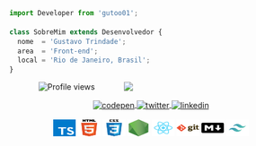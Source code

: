 

```ts
import Developer from 'gutoo01';

class SobreMim extends Desenvolvedor {
  nome  = 'Gustavo Trindade';
  area  = 'Front-end';
  local = 'Rio de Janeiro, Brasil';
}
```
<div>
<img align="right" width="300" src="https://i2.wp.com/allhtaccess.info/wp-content/uploads/2018/03/programming.gif?fit=1281%2C716&ssl=1" />
</div>



<p align="center"><img src="https://komarev.com/ghpvc/?username=gustavo&color=blue" alt="Profile views" /> </p>

<div align="center">
<a href="https://codepen.io/gutoo01" target="_blank">
  <img align="center" src="https://img.shields.io/badge/-gutoo01-05122A?style=flat&logo=codepen" alt="codepen"/>
</a>
<a href="https://twitter.com/GuTrindade01" target="_blank">
  <img align="center" src="https://img.shields.io/badge/-Gustavo-05122A?style=flat&logo=twitter" alt="twitter"/>  
</a>
<a href="https://www.linkedin.com/in/gustavo-trindade01/" target="_blank">
  <img align="center" src="https://img.shields.io/badge/-Gustavo-trindade?style=flat&color=darkblue&logo=linkedin" alt="linkedin"/>
</a>
</div>
<div align="center" style="display: inline_block"><br>
  <code><img height="30" width="40" src="https://raw.githubusercontent.com/github/explore/80688e429a7d4ef2fca1e82350fe8e3517d3494d/topics/typescript/typescript.png"/></code>
  <code><img height="30" width="40" src="https://raw.githubusercontent.com/github/explore/80688e429a7d4ef2fca1e82350fe8e3517d3494d/topics/html/html.png"></code>
  <code><img height="30" width="40" src="https://raw.githubusercontent.com/github/explore/80688e429a7d4ef2fca1e82350fe8e3517d3494d/topics/css/css.png"></code>
  <code><img height="30" width="40" src="https://raw.githubusercontent.com/github/explore/80688e429a7d4ef2fca1e82350fe8e3517d3494d/topics/nodejs/nodejs.png"></code>
  <code><img height="30" width="40" src="https://raw.githubusercontent.com/github/explore/80688e429a7d4ef2fca1e82350fe8e3517d3494d/topics/react/react.png"></code>
  <code><img height="30" width="40" src="https://raw.githubusercontent.com/github/explore/80688e429a7d4ef2fca1e82350fe8e3517d3494d/topics/git/git.png"></code>
  <code><img height="30" width="40" src="https://raw.githubusercontent.com/github/explore/80688e429a7d4ef2fca1e82350fe8e3517d3494d/topics/markdown/markdown.png"></code>
  <code><img height="30" width="40" src="https://raw.githubusercontent.com/github/explore/80688e429a7d4ef2fca1e82350fe8e3517d3494d/topics/tailwind/tailwind.png"></code>
  
 <br>
